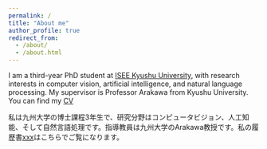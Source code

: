 ```yaml
---
permalink: /
title: "About me"
author_profile: true
redirect_from: 
  - /about/
  - /about.html
---
```

I am a third-year PhD student at [ISEE Kyushu University](https://www.isee.kyushu-u.ac.jp/), with research interests in computer vision, artificial intelligence, and natural language processing. My supervisor is Professor Arakawa from Kyushu University. You can find my [CV](xxx)

私は九州大学の博士課程3年生で、研究分野はコンピュータビジョン、人工知能、そして自然言語処理です。指導教員は九州大学のArakawa教授です。私の履歴書[xxx](xxx)はこちらでご覧になります。


